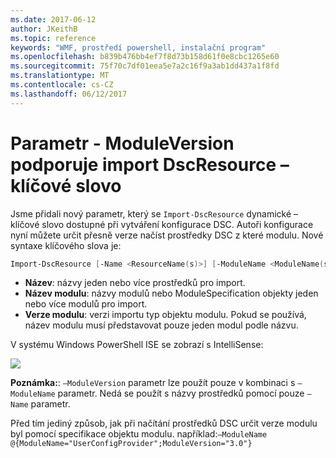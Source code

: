 ```yaml
---
ms.date: 2017-06-12
author: JKeithB
ms.topic: reference
keywords: "WMF, prostředí powershell, instalační program"
ms.openlocfilehash: b839b476bb4ef7f8d73b158d61f0e8cbc1265e60
ms.sourcegitcommit: 75f70c7df01eea5e7a2c16f9a3ab1dd437a1f8fd
ms.translationtype: MT
ms.contentlocale: cs-CZ
ms.lasthandoff: 06/12/2017
---
```

# <a name="import-dscresource-keyword-supports--moduleversion-parameter"></a>Parametr - ModuleVersion podporuje import DscResource – klíčové slovo

Jsme přidali nový parametr, který se `Import-DscResource` dynamické – klíčové slovo dostupné při vytváření konfigurace DSC. Autoři konfigurace nyní můžete určit přesně verze načíst prostředky DSC z které modulu. Nové syntaxe klíčového slova je:

```powershell
Import-DscResource [-Name <ResourceName(s)>] [-ModuleName <ModuleName(s)>] [-ModuleVersion <ModuleVersion>]
```

* **Název**: názvy jeden nebo více prostředků pro import.
* **Název modulu**: názvy modulů nebo ModuleSpecification objekty jeden nebo více modulů pro import.
* **Verze modulu**: verzi importu typ objektu modulu. Pokud se používá, název modulu musí představovat pouze jeden modul podle názvu. 

V systému Windows PowerShell ISE se zobrazí s IntelliSense:

![](../images/Import-DscResource-Modversion.jpg)

**Poznámka:**: `–ModuleVersion` parametr lze použít pouze v kombinaci s `–ModuleName` parametr. Nedá se použít s názvy prostředků pomocí pouze `–Name` parametr.

Před tím jediný způsob, jak při načítání prostředků DSC určit verze modulu byl pomocí specifikace objektu modulu. například:`–ModuleName @{ModuleName="UserConfigProvider";ModuleVersion="3.0"}`


